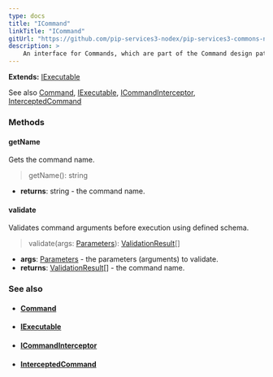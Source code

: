 ```yaml
---
type: docs
title: "ICommand"
linkTitle: "ICommand"
gitUrl: "https://github.com/pip-services3-nodex/pip-services3-commons-nodex"
description: > 
    An interface for Commands, which are part of the Command design pattern. Each command wraps a method or function and allows to call them in uniform and safe manner.
---
```


**Extends:** [IExecutable](../../run/iexecutable)

See also [Command](../command), [IExecutable](../../run/iexecutable), [ICommandInterceptor](../icommand_interceptor), [InterceptedCommand](../intercepted_command)

### Methods

#### getName
Gets the command name.

> getName(): string

- **returns**: string - the command name.

#### validate
Validates command arguments before execution using defined schema.

> validate(args: [Parameters](../../run/parameters)): [ValidationResult](../../validate/validation_result)[]

- **args**: [Parameters](../../run/parameters) - the parameters (arguments) to validate.
- **returns**: [ValidationResult](../../validate/validation_result)[] - the command name.

### See also
- #### [Command](../command)
- #### [IExecutable](../../run/iexecutable)
- #### [ICommandInterceptor](../icommand_interceptor)
- #### [InterceptedCommand](../intercepted_command)